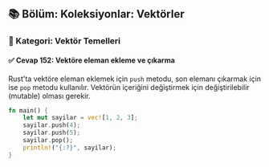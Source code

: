 ## 📚 Bölüm: Koleksiyonlar: Vektörler  
### 🔹 Kategori: Vektör Temelleri  
#### ✅ Cevap 152: Vektöre eleman ekleme ve çıkarma

Rust'ta vektöre eleman eklemek için `push` metodu, son elemanı çıkarmak için ise `pop` metodu kullanılır. Vektörün içeriğini değiştirmek için değiştirilebilir (mutable) olması gerekir.

```rust
fn main() {
    let mut sayilar = vec![1, 2, 3];
    sayilar.push(4);
    sayilar.push(5);
    sayilar.pop();
    println!("{:?}", sayilar);
}
```
